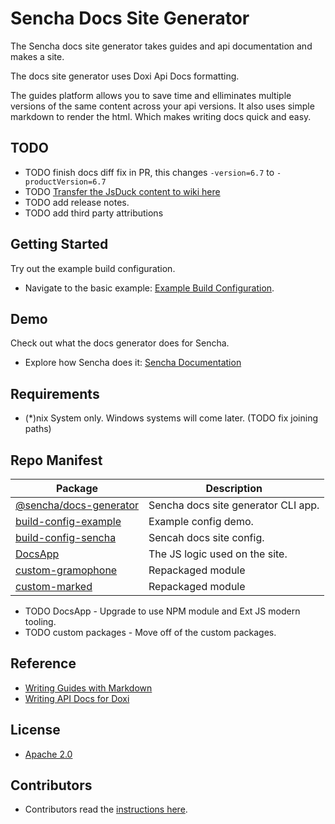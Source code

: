 # Sencha Docs Site Generator
The Sencha docs site generator takes guides and api documentation and makes a site. 

The docs site generator uses Doxi Api Docs formatting. 

The guides platform allows you to save time and elliminates multiple versions of the same content across your api versions. 
It also uses simple markdown to render the html. 
Which makes writing docs quick and easy. 

## TODO

* TODO finish docs diff fix in PR, this changes `-version=6.7` to `-productVersion=6.7`
* TODO [Transfer the JsDuck content to wiki here](https://github.com/senchalabs/jsduck/wiki)
* TODO add release notes. 
* TODO add third party attributions


## Getting Started
Try out the example build configuration.

* Navigate to the basic example: [Example Build Configuration](./packages/build-config-example).


## Demo
Check out what the docs generator does for Sencha.

* Explore how Sencha does it: [Sencha Documentation](https://docs.sencha.com)


## Requirements

* (*)nix System only. Windows systems will come later. (TODO fix joining paths)


## Repo Manifest

| Package                                                  | Description                             |
|----------------------------------------------------------|-----------------------------------------|
| [@sencha/docs-generator](./packages/docs-generator)      | Sencha docs site generator CLI app.     |
| [build-config-example](./packages/build-config-example)  | Example config demo.                    |
| [build-config-sencha](./packages/build-config-sencha)    | Sencah docs site config.                |
| [DocsApp](./pakcages/DocsApp)                            | The JS logic used on the site.          |
| [custom-gramophone](./packages/custom-gramophone)        | Repackaged module                       |
| [custom-marked](./packages/custom-marked)                | Repackaged module                       |

* TODO DocsApp - Upgrade to use NPM module and Ext JS modern tooling. 
* TODO custom packages - Move off of the custom packages. 


## Reference

* [Writing Guides with Markdown](https://github.com/sencha/docs/wiki)
* [Writing API Docs for Doxi](https://github.com/sencha/docs/wiki) 


## License

* [Apache 2.0](./LICENSE.md)

## Contributors

* Contributors read the [instructions here](./CONTRIBUTOR.md).

